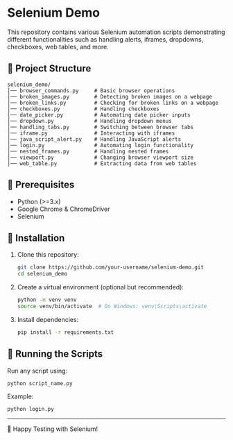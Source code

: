 # Selenium Demo

This repository contains various Selenium automation scripts demonstrating different functionalities such as handling alerts, iframes, dropdowns, checkboxes, web tables, and more.

## 📂 Project Structure

```
selenium_demo/
│── browser_commands.py     # Basic browser operations
│── broken_images.py        # Detecting broken images on a webpage
│── broken_links.py         # Checking for broken links on a webpage
│── checkboxes.py           # Handling checkboxes
│── date_picker.py          # Automating date picker inputs
│── dropdown.py             # Handling dropdown menus
│── handling_tabs.py        # Switching between browser tabs
│── iframe.py               # Interacting with iframes
│── java_script_alert.py    # Handling JavaScript alerts
│── login.py                # Automating login functionality
│── nested_frames.py        # Handling nested frames
│── viewport.py             # Changing browser viewport size
│── web_table.py            # Extracting data from web tables
```

## 🔧 Prerequisites
- Python (>=3.x)
- Google Chrome & ChromeDriver
- Selenium

## 🚀 Installation

1. Clone this repository:
   ```bash
   git clone https://github.com/your-username/selenium-demo.git
   cd selenium_demo
   ```
2. Create a virtual environment (optional but recommended):
   ```bash
   python -m venv venv
   source venv/bin/activate  # On Windows: venv\Scripts\activate
   ```
3. Install dependencies:
   ```bash
   pip install -r requirements.txt
   ```

## 🏃 Running the Scripts
Run any script using:
```bash
python script_name.py
```
Example:
```bash
python login.py
```

---

🚀 Happy Testing with Selenium!


